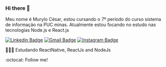 ### Hi there 👋


Meu nome é Murylo César,  estou cursando o 7º período do curso sistema de informação na PUC minas.
Atualmente estou focando no estudo nas tecnologias Node.js e React.js 


[![Linkedin Badge](https://img.shields.io/badge/linkedin-%230077B5.svg?&style=flat-square&logo=linkedin&logoColor=white)](https://www.linkedin.com/in/murylocesar/) 
[![Gmail Badge](https://img.shields.io/badge/-murylocesar2014@gmail.com-c14438?style=flat-square&logo=Gmail&logoColor=white&link=mailto:Mail)](mailto:Mail) 
[![Instagram Badge](https://img.shields.io/badge/instagram-%23E4405F.svg?&style=flat-square&logo=instagram&logoColor=white)](https://www.instagram.com/murylo.cesar/) 


👨🏻‍💻  Estudando ReactNative, ReactJs and NodeJs


:octocat: Follow me!


<!--
**murylocesar/murylocesar** is a ✨ _special_ ✨ repository because its `README.md` (this file) appears on your GitHub profile.

Here are some ideas to get you started:

- 🔭 I’m currently working on ...
- 🌱 I’m currently learning ...
- 👯 I’m looking to collaborate on ...
- 🤔 I’m looking for help with ...
- 💬 Ask me about ...
- 📫 How to reach me: ...
- 😄 Pronouns: ...
- ⚡ Fun fact: ...
-->
